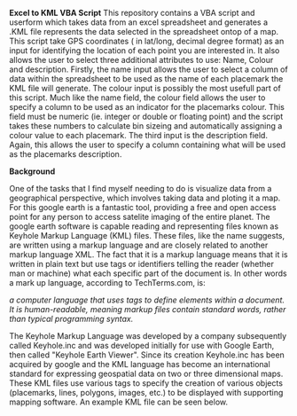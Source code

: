 <b>Excel to KML VBA Script</b>
This repository contains a VBA script and userform which takes data from an excel spreadsheet and generates a .KML file represents the data selected in the spreadsheet ontop of a map. This script take GPS coordinates ( in lat/long, decimal degree format) as an input for identifying the location of each point you are interested in. It also allows the user to select three additional attributes to use: Name, Colour and description. Firstly, the name input allows the user to select a column of data within the spreadsheet to be used as the name of each placemark the KML file will generate. The colour input is possibly the most usefull part of this script. Much like the name field, the colour field allows the user to specify a column to be used as an indicator for the placemarks colour. This field must be numeric (ie. integer or double or floating point) and the script takes these numbers to calculate bin sizeing and automatically assigning a colour value to each placemark. The third input is the description field. Again, this allows the user to specify a column containing what will be used as the placemarks description.

<b>Background</b>

One of the tasks that I find myself needing to do is visualize data from a geographical perspective, which involves taking data and ploting it a map. For this google earth is a fantastic tool, providing a free and open access point for any person to access satelite imaging of the entire planet. The google earth software is capable reading and representing files known as Keyhole Markup Language (KML) files. These files, like the name suggests, are written using a markup language and are closely related to another markup language XML. The fact that it is a markup language means that it is written in plain text but use tags or identifiers telling the reader (whether man or machine) what each specific part of the document is. In other words a mark up language, according to TechTerms.com, is:

<i>a computer language that uses tags to define elements within a document. It is human-readable, meaning markup files contain standard words, rather than typical programming syntax.</i>

The Keyhole Markup Language was developed by a company subsequently called Keyhole.inc and was developed initially for use with Google Earth, then called "Keyhole Earth Viewer". Since its creation Keyhole.inc has been acquired by google and the KML language has become an international standard for expressing geospatial data on two or three dimensional maps. These KML files use various tags to specify the creation of various objects (placemarks, lines, polygons, images, etc.) to be displayed with supporting mapping software. An example KML file can be seen below.




